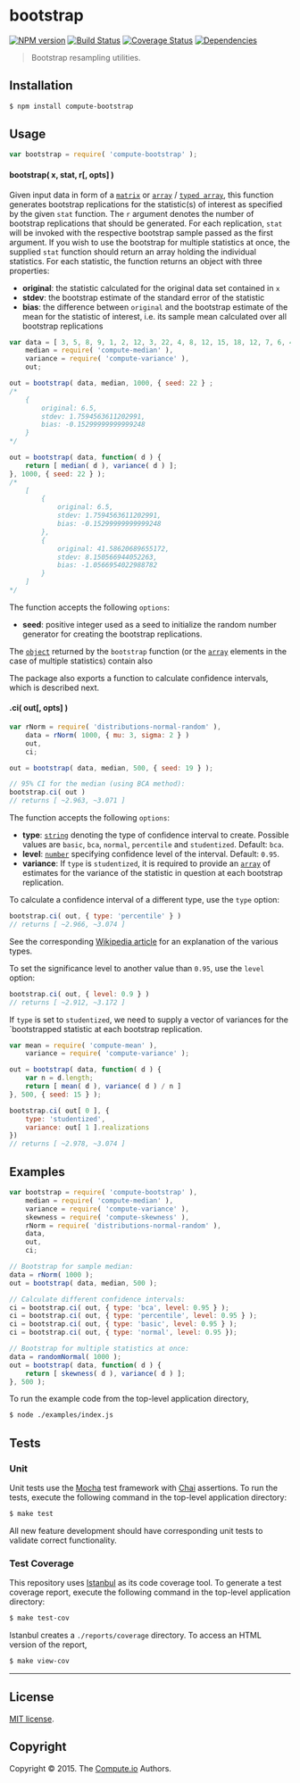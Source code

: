 bootstrap
===
[![NPM version][npm-image]][npm-url] [![Build Status][travis-image]][travis-url] [![Coverage Status][codecov-image]][codecov-url] [![Dependencies][dependencies-image]][dependencies-url]

> Bootstrap resampling utilities.


## Installation

``` bash
$ npm install compute-bootstrap
```


## Usage

``` javascript
var bootstrap = require( 'compute-bootstrap' );
```

#### bootstrap( x, stat, r[, opts] )

Given input data in form of a [`matrix`](https://github.com/dstructs/matrix) or [`array`](https://developer.mozilla.org/en-US/docs/Web/JavaScript/Reference/Global_Objects/Array) / [`typed array`](https://developer.mozilla.org/en-US/docs/Web/JavaScript/Typed_arrays), this function generates bootstrap replications for the statistic(s) of interest as specified by the given `stat` function. The `r` argument denotes the number of bootstrap replications that should be generated. For each replication, `stat` will be invoked with the respective bootstrap sample passed as the first argument. If you wish to use the bootstrap for multiple statistics at once, the supplied `stat` function should return an array holding the individual statistics. For each statistic, the function returns an object with three properties:
* 	__original__: the statistic calculated for the original data set contained in `x`
* 	__stdev__: the bootstrap estimate of the standard error of the statistic
*	__bias__: the difference between `original` and the bootstrap estimate of the mean for the statistic of interest, i.e. its sample mean calculated over all bootstrap replications

``` javascript
var data = [ 3, 5, 8, 9, 1, 2, 12, 3, 22, 4, 8, 12, 15, 18, 12, 7, 6, 4, 2, 0, 0, 1, 3, 17, 5, 2, 19, 7, 17, 16 ],
	median = require( 'compute-median' ),
	variance = require( 'compute-variance' ),
	out;

out = bootstrap( data, median, 1000, { seed: 22 } ;
/*
	{
		original: 6.5,
		stdev: 1.7594563611202991,
		bias: -0.15299999999999248
	}
*/

out = bootstrap( data, function( d ) {
	return [ median( d ), variance( d ) ];
}, 1000, { seed: 22 } );
/*
	[
		{
			original: 6.5,
			stdev: 1.7594563611202991,
			bias: -0.15299999999999248
		},
		{
			original: 41.58620689655172,
			stdev: 8.150566944052263,
			bias: -1.0566954022988782
		}
	]
*/
```

The function accepts the following `options`:

*	__seed__: positive integer used as a seed to initialize the random number generator for creating the bootstrap replications.

The [`object`](https://developer.mozilla.org/en-US/docs/Web/JavaScript/Reference/Global_Objects/Object) returned by the `bootstrap` function (or the [`array`](https://developer.mozilla.org/en-US/docs/Web/JavaScript/Reference/Global_Objects/Array) elements in the case of multiple statistics) contain also


The package also exports a function to calculate confidence intervals, which is described next.

#### .ci( out[, opts] )

``` javascript
var rNorm = require( 'distributions-normal-random' ),
	data = rNorm( 1000, { mu: 3, sigma: 2 } )
	out,
	ci;

out = bootstrap( data, median, 500, { seed: 19 } );

// 95% CI for the median (using BCA method):
bootstrap.ci( out )
// returns [ ~2.963, ~3.071 ]
```

The function accepts the following `options`:

*	__type__: [`string`](https://developer.mozilla.org/en-US/docs/Web/JavaScript/Reference/Global_Objects/String) denoting the type of confidence interval to create. Possible values are `basic`, `bca`, `normal`, `percentile` and `studentized`. Default: `bca`.
*	__level__: [`number`](https://developer.mozilla.org/en-US/docs/Web/JavaScript/Reference/Global_Objects/Number) specifying confidence level of the interval. Default: `0.95`.
*	__variance__: If `type` is `studentized`, it is required to provide an [`array`](https://developer.mozilla.org/en-US/docs/Web/JavaScript/Reference/Global_Objects/Array) of estimates for the variance of the statistic in question at each bootstrap replication.

To calculate a confidence interval of a different type, use the `type` option:

``` javascript
bootstrap.ci( out, { type: 'percentile' } )
// returns [ ~2.966, ~3.074 ]
```
See the corresponding [Wikipedia article](https://en.wikipedia.org/wiki/Bootstrapping_%28statistics%29#Methods_for_bootstrap_confidence_intervals) for an explanation of the various types.

To set the significance level to another value than `0.95`, use the `level` option:

``` javascript
bootstrap.ci( out, { level: 0.9 } )
// returns [ ~2.912, ~3.172 ]
```

If `type` is set to `studentized`, we need to supply a vector of variances for the `bootstrapped statistic at each bootstrap replication.

``` javascript
var mean = require( 'compute-mean' ),
	variance = require( 'compute-variance' );

out = bootstrap( data, function( d ) {
	var n = d.length;
	return [ mean( d ), variance( d ) / n ]
}, 500, { seed: 15 } );

bootstrap.ci( out[ 0 ], {
	type: 'studentized',
	variance: out[ 1 ].realizations
})
// returns [ ~2.978, ~3.074 ]
```

## Examples

``` javascript
var bootstrap = require( 'compute-bootstrap' ),
	median = require( 'compute-median' ),
	variance = require( 'compute-variance' ),
	skewness = require( 'compute-skewness' ),
	rNorm = require( 'distributions-normal-random' ),
	data,
	out,
	ci;

// Bootstrap for sample median:
data = rNorm( 1000 );
out = bootstrap( data, median, 500 );

// Calculate different confidence intervals:
ci = bootstrap.ci( out, { type: 'bca', level: 0.95 } );
ci = bootstrap.ci( out, { type: 'percentile', level: 0.95 } );
ci = bootstrap.ci( out, { type: 'basic', level: 0.95 } );
ci = bootstrap.ci( out, { type: 'normal', level: 0.95 });

// Bootstrap for multiple statistics at once:
data = randomNormal( 1000 );
out = bootstrap( data, function( d ) {
	return [ skewness( d ), variance( d ) ];
}, 500 );
```

To run the example code from the top-level application directory,

``` bash
$ node ./examples/index.js
```


## Tests

### Unit

Unit tests use the [Mocha][mocha] test framework with [Chai][chai] assertions. To run the tests, execute the following command in the top-level application directory:

``` bash
$ make test
```

All new feature development should have corresponding unit tests to validate correct functionality.


### Test Coverage

This repository uses [Istanbul][istanbul] as its code coverage tool. To generate a test coverage report, execute the following command in the top-level application directory:

``` bash
$ make test-cov
```

Istanbul creates a `./reports/coverage` directory. To access an HTML version of the report,

``` bash
$ make view-cov
```


---
## License

[MIT license](http://opensource.org/licenses/MIT).


## Copyright

Copyright &copy; 2015. The [Compute.io](https://github.com/compute-io) Authors.


[npm-image]: http://img.shields.io/npm/v/bootstrap.svg
[npm-url]: https://npmjs.org/package/bootstrap

[travis-image]: http://img.shields.io/travis//master.svg
[travis-url]: https://travis-ci.org/

[codecov-image]: https://img.shields.io/codecov/c/github//master.svg
[codecov-url]: https://codecov.io/github/?branch=master

[dependencies-image]: http://img.shields.io/david/.svg
[dependencies-url]: https://david-dm.org/

[dev-dependencies-image]: http://img.shields.io/david/dev/.svg
[dev-dependencies-url]: https://david-dm.org/dev/

[github-issues-image]: http://img.shields.io/github/issues/.svg
[github-issues-url]: https://github.com//issues

[mocha]: http://mochajs.org/
[chai]: http://chaijs.com
[istanbul]: https://github.com/gotwarlost/istanbul

